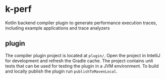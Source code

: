 # k-perf
Kotlin backend compiler plugin to generate performance execution traces, including example applications and trace analyzers

## plugin

The compiler plugin project is located at `plugin/`.
Open the project in IntelliJ for development and refresh the Gradle cache.
The project contains unit tests that can be used for testing the plugin in a JVM environment.
To build and locally publish the plugin run `publishToMavenLocal`.
